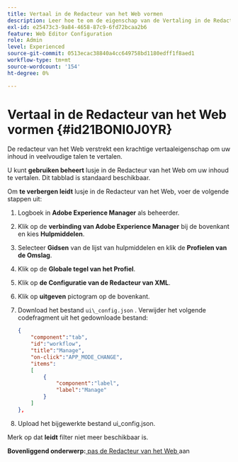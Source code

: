 ```yaml
---
title: Vertaal in de Redacteur van het Web vormen
description: Leer hoe te om de eigenschap van de Vertaling in de Redacteur van het Web te vormen
exl-id: e25473c3-9a84-4658-87c9-6fd72bcaa2b6
feature: Web Editor Configuration
role: Admin
level: Experienced
source-git-commit: 0513ecac38840a4cc649758bd1180edff1f8aed1
workflow-type: tm+mt
source-wordcount: '154'
ht-degree: 0%

---
```


# Vertaal in de Redacteur van het Web vormen {#id21BONI0J0YR}

De redacteur van het Web verstrekt een krachtige vertaaleigenschap om uw inhoud in veelvoudige talen te vertalen.

U kunt **gebruiken beheert** lusje in de Redacteur van het Web om uw inhoud te vertalen. Dit tabblad is standaard beschikbaar.

Om **te verbergen leidt** lusje in de Redacteur van het Web, voer de volgende stappen uit:

1. Logboek in **Adobe Experience Manager** als beheerder.
1. Klik op de **verbinding van Adobe Experience Manager** bij de bovenkant en kies **Hulpmiddelen**.
1. Selecteer **Gidsen** van de lijst van hulpmiddelen en klik de **Profielen van de Omslag**.
1. Klik op de **Globale tegel van het Profiel**.
1. Klik op **de Configuratie van de Redacteur van XML**.
1. Klik op **uitgeven** pictogram op de bovenkant.
1. Download het bestand `ui\_config.json` . Verwijder het volgende codefragment uit het gedownloade bestand:

   ```json
   {
       "component":"tab",
       "id":"workflow",
       "title":"Manage",
       "on-click":"APP_MODE_CHANGE",
       "items":
       [
           {
               "component":"label",
               "label":"Manage"
           }
       ]
   },
   ```

1. Upload het bijgewerkte bestand ui\_config.json.

Merk op dat **leidt** filter niet meer beschikbaar is.

**Bovenliggend onderwerp:**[ pas de Redacteur van het Web ](conf-web-editor.md) aan
